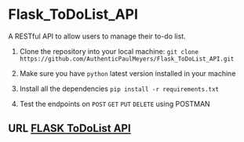 # Flask_ToDoList_API
A RESTful API to allow users to manage their to-do list.

1. Clone the repository into your local machine: `git clone https://github.com/AuthenticPaulMeyers/Flask_ToDoList_API.git`

2. Make sure you have `python` latest version installed in your machine

3. Install all the dependencies `pip install -r requirements.txt`

4. Test the endpoints on `POST` `GET` `PUT` `DELETE` using POSTMAN

## URL [FLASK ToDoList API](https://github.com/AuthenticPaulMeyers/Flask_ToDoList_API.git)